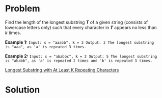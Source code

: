
# Problem

Find the length of the longest substring **_T_** of a given string (consists
of lowercase letters only) such that every character in **_T_** appears no
less than _k_ times.

**Example 1:**
    ```
    Input:
    s = "aaabb", k = 3
    Output:
    3
    The longest substring is "aaa", as 'a' is repeated 3 times.
    ```

**Example 2:**
    ```
    Input:
    s = "ababbc", k = 2
    Output:
    5
    The longest substring is "ababb", as 'a' is repeated 2 times and 'b' is repeated 3 times.
    ```



[Longest Substring with At Least K Repeating Characters](https://leetcode.com/problems/longest-substring-with-at-least-k-repeating-characters)

# Solution



